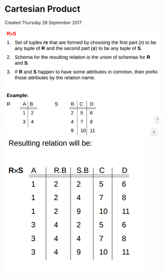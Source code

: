 # Cartesian Product
Created Thursday 28 September 2017

![](./Cartesian_Product/pasted_image.png)
![](./Cartesian_Product/pasted_image001.png)

